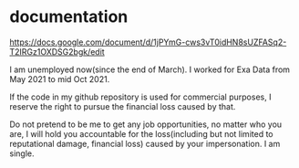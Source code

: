 # documentation


https://docs.google.com/document/d/1jPYmG-cws3vT0idHN8sUZFASq2-T2IRGz1OXDSG2bgk/edit

I am unemployed now(since the end of March). I worked for Exa Data from May 2021 to mid Oct 2021.

If the code in my github repository is used for commercial purposes, I reserve the right to pursue the financial loss caused by that.

Do not pretend to be me to get any job opportunities, no matter who you are, I will hold you accountable for the loss(including but not limited to reputational damage, financial loss) caused by your impersonation. I am single.






